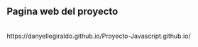 <h2>Pagina web del proyecto</h2><br>
https://danyellegiraldo.github.io/Proyecto-Javascript.github.io/
